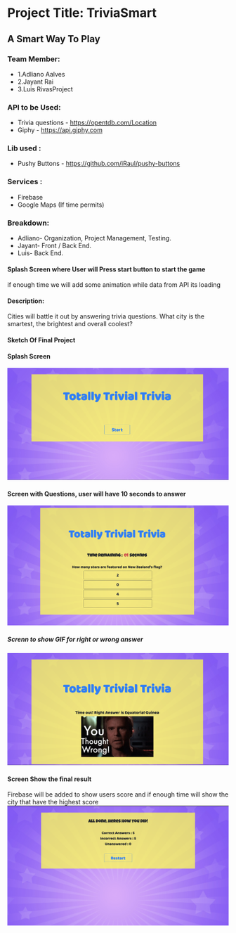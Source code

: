 # Project Title: TriviaSmart
## A Smart Way To Play

### Team Member:
 * 1.Adliano Aalves
 * 2.Jayant Rai
 * 3.Luis RivasProject 


 ### API to be Used:
 * Trivia questions - https://opentdb.com/Location 
 * Giphy - https://api.giphy.com

 ### Lib used : 
 * Pushy Buttons - https://github.com/iRaul/pushy-buttons
 <!-- Services- ​https://rapidapi.com/montanaflynn/api/geocode-location-lookupTask  -->

 ### Services :
 * Firebase
 * Google Maps (If time permits)
 
 ### Breakdown:
 * Adliano- Organization, Project Management, Testing.
 * Jayant- Front / Back End.
 * Luis- Back End.

#### Splash Screen where User will Press start button to start the game
if enough time we will add some animation while data from API its loading

 #### Description:
 Cities will battle it out by answering trivia questions. 
 What city is the smartest, the brightest and overall coolest?
 
 #### Sketch Of Final Project

#### Splash Screen 
![Start Screen](./assets/images/screenshots/ScreenShotStart.png)

#### Screen with Questions, user will have 10 seconds to answer
![Question Screen](./assets/images/screenshots/ScreenShotQuestion.png)

##### Screnn to show GIF for right or wrong answer
![Gif Screen](./assets/images/screenshots/ScreenShotGif.png)


#### Screen Show the final result
Firebase will be added to show users score and if enough time
will show the city that have the highest score
![Result Screen](assets/images/screenshots/ScreenShotResults.png)
